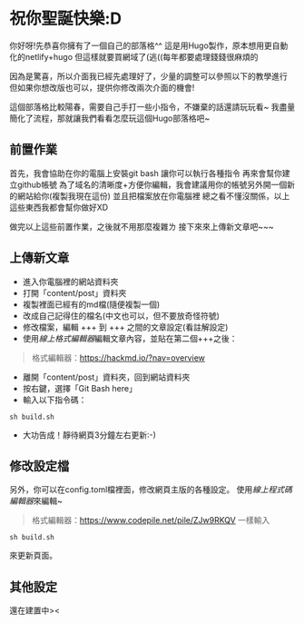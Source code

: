 # 祝你聖誕快樂:D

你好呀!先恭喜你擁有了一個自己的部落格^^
這是用Hugo製作，原本想用更自動化的netlify+hugo
但這樣就要買網域了(逃((每年都要處理錢錢很麻煩的

因為是驚喜，所以介面我已經先處理好了，少量的調整可以參照以下的教學進行
但如果你想改版也可以，提供你修改兩次介面的機會!

這個部落格比較陽春，需要自己手打一些小指令，不嫌棄的話還請玩玩看~
我盡量簡化了流程，那就讓我們看看怎麼玩這個Hugo部落格吧~

## 前置作業

首先，我會協助在你的電腦上安裝git bash
讓你可以執行各種指令
再來會幫你建立github帳號
為了域名的清晰度+方便你編輯，我會建議用你的帳號另外開一個新的網站給你(複製我現在這份)
並且把檔案放在你電腦裡
總之看不懂沒關係，以上這些東西我都會幫你做好XD

做完以上這些前置作業，之後就不用那麼複雜ㄌ
接下來來上傳新文章吧~~~

## 上傳新文章
* 進入你電腦裡的網站資料夾
* 打開「content/post」資料夾
* 複製裡面已經有的md檔(隨便複製一個)
* 改成自己記得住的檔名(中文也可以，但不要放奇怪符號)
* 修改檔案，編輯 +++ 到 +++ 之間的文章設定(看註解設定)
* 使用*線上格式編輯器*編輯文章內容，並貼在第二個+++之後：
> 格式編輯器：https://hackmd.io/?nav=overview
* 離開「content/post」資料夾，回到網站資料夾
* 按右鍵，選擇「Git Bash here」
* 輸入以下指令碼：
```
sh build.sh
```
* 大功告成！靜待網頁3分鐘左右更新:-)

## 修改設定檔
另外，你可以在config.toml檔裡面，修改網頁主版的各種設定。
使用*線上程式碼編輯器*來編輯~
> 格式編輯器：https://www.codepile.net/pile/ZJw9RKQV
一樣輸入
```
sh build.sh
```
來更新頁面。

## 其他設定
還在建置中><